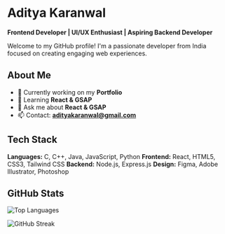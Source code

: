 # Aditya Karanwal

**Frontend Developer | UI/UX Enthusiast | Aspiring Backend Developer**

Welcome to my GitHub profile! I'm a passionate developer from India focused on creating engaging web experiences.

## About Me

- 🔭 Currently working on my **Portfolio**
- 🌱 Learning **React & GSAP**
- 💬 Ask me about **React & GSAP**
- 📫 Contact: **adityakaranwal@gmail.com**

## Tech Stack

**Languages:** C, C++, Java, JavaScript, Python
**Frontend:** React, HTML5, CSS3, Tailwind CSS
**Backend:** Node.js, Express.js
**Design:** Figma, Adobe Illustrator, Photoshop

## GitHub Stats

![Top Languages](https://github-readme-stats.vercel.app/api/top-langs?username=karanwal123&show_icons=true&locale=en&layout=compact)

![GitHub Streak](https://github-readme-streak-stats.herokuapp.com/?user=karanwal123&)
